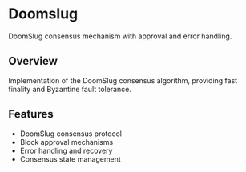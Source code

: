 # Doomslug

DoomSlug consensus mechanism with approval and error handling.

## Overview

Implementation of the DoomSlug consensus algorithm, providing fast finality and Byzantine fault tolerance.

## Features

- DoomSlug consensus protocol
- Block approval mechanisms
- Error handling and recovery
- Consensus state management

